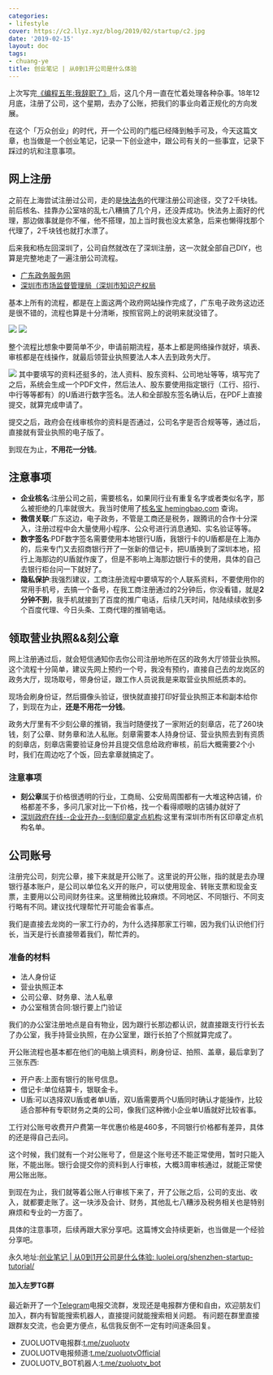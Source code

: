 ```yaml
---
categories:
- lifestyle
cover: https://c2.llyz.xyz/blog/2019/02/startup/c2.jpg
date: '2019-02-15'
layout: doc
tags:
- chuang-ye
title: 创业笔记 | 从0到1开公司是什么体验
---
```


上次写完[《编程五年:我辞职了》](https://luolei.org/new-journey/)后，这几个月一直在忙着处理各种杂事。18年12月底，注册了公司，这个星期，去办了公账，把我们的事业向着正规化的方向发展。

在这个「万众创业」的时代，开一个公司的门槛已经降到触手可及，今天这篇文章，也当做是一个创业笔记，记录一下创业途中，跟公司有关的一些事宜，记录下踩过的坑和注意事项。

## 网上注册

之前在上海尝试注册过公司，走的是[快法务](https://www.kuaifawu.com/)的代理注册公司途径，交了2千块钱。前后核名、挂靠办公室啥的乱七八糟搞了几个月，还没弄成功。快法务上面好的代理，那边做事就是你不催，他不搭理，加上当时我也没太紧急，后来也懒得找那个代理了，2千块钱也就打水漂了。

后来我和杨左回深圳了，公司自然就改在了深圳注册，这一次就全部自己DIY，也算是完整地走了一遍注册公司流程。

- [广东政务服务网](https://www.gdzwfw.gov.cn/)
- [深圳市市场监督管理局（深圳市知识产权局](https://app03.szmqs.gov.cn/psout/jsp/gcloud/pubservice/network/login.jsp)

基本上所有的流程，都是在上面这两个政府网站操作完成了，广东电子政务这边还是很不错的，流程也算是十分清晰，按照官网上的说明来就没错了。

![](https://c2.llyz.xyz/blog/2019/02/startup/c1.jpg) ![](https://c2.llyz.xyz/blog/2019/02/startup/c2.jpg)

整个流程比想象中要简单不少，申请前期流程，基本上都是网络操作就好，填表、审核都是在线操作，就最后领营业执照要法人本人去到政务大厅。

![](https://c2.llyz.xyz/blog/2019/02/startup/c3.jpg) 其中要填写的资料还挺多的，法人资料、股东资料、公司地址等等，填写完了之后，系统会生成一个PDF文件，然后法人、股东要使用指定银行（工行、招行、中行等等都有）的U盾进行数字签名。法人和全部股东签名确认后，在PDF上直接提交，就算完成申请了。

提交之后，政府会在线审核你的资料是否通过，公司名字是否合规等等，通过后，直接就有营业执照的电子版了。

到现在为止，**不用花一分钱**。

## 注意事项

- **企业核名**:注册公司之前，需要核名，如果同行业有重复名字或者类似名字，那么被拒绝的几率就很大。我当时使用了[核名宝 hemingbao.com](https://www.hemingbao.com/detail.html) 查询。
- **微信关联**:广东这边，电子政务，不管是工商还是税务，跟腾讯的合作十分深入，注册过程中会大量使用小程序、公众号进行消息通知、实名验证等等。
- **数字签名**:PDF数字签名需要使用本地银行U盾，我银行卡的U盾都是在上海办的，后来专门又去招商银行开了一张新的借记卡，把U盾换到了深圳本地，招行上海那边的U盾就作废了，但是不影响上海那边银行卡的使用，具体的自己去银行柜台问一下就好了。
- **隐私保护**:我强烈建议，工商注册流程中要填写的个人联系资料，不要使用你的常用手机号，去搞一个备号，在我工商注册通过的2分钟后，你没看错，就是**2分钟不到**，我手机就接到了百度的推广电话，后续几天时间，陆陆续续收到多个百度代理、今日头条、工商代理的推销电话。

## 领取营业执照&&刻公章

网上注册通过后，就会短信通知你去你公司注册地所在区的政务大厅领营业执照。这个流程十分简单，建议先网上预约一个号，我没有预约，直接自己去的龙岗区的政务大厅，现场取号，带身份证，跟工作人员说我是来取营业执照纸质本的。

现场会刷身份证，然后摄像头验证，很快就直接打印好营业执照正本和副本给你了，到现在为止，**还是不用花一分钱**。

政务大厅里有不少刻公章的推销，我当时随便找了一家附近的刻章店，花了260块钱，刻了公章、财务章和法人私账。刻章需要本人持身份证、营业执照去到有资质的刻章店，刻章店需要验证身份并且提交信息给政府审核，前后大概需要2个小时，我们在周边吃了个饭，回去拿章就搞定了。

### 注意事项

- **刻公章**属于价格很透明的行业，工商局、公安局周围都有一大堆这种店铺，价格都差不多，多问几家对比一下价格，找一个看得顺眼的店铺办就好了
- [深圳政府在线--企业开办--刻制印章定点机构](https://www.sz.gov.cn/qykbfwzt/kzyzsp/ddjg/):这里有深圳市所有区印章定点机构名单。

## 公司账号

注册完公司，刻完公章，接下来就是开公账了。这里说的开公账，指的就是去办理银行基本账户，是公司以单位名义开的账户，可以使用现金、转账支票和现金支票，主要用以公司间财务往来。这里稍微比较麻烦。不同地区、不同银行、不同支行略有不同。建议找代理帮忙开可能会省事点。

我们是直接去龙岗的一家工行办的，为什么选择那家工行嘛，因为我们认识他们行长，当天是行长直接带着我们，帮忙弄的。

### 准备的材料

- 法人身份证
- 营业执照正本
- 公司公章、财务章、法人私章
- 办公室租赁合同:银行要上门验证

我们的办公室注册地点是自有物业，因为跟行长那边都认识，就直接跟支行行长去了办公室，我手持营业执照，在办公室里，跟行长拍了个照就算完成了。

开公账流程也基本都在他们的电脑上填资料，刷身份证、拍照、盖章，最后拿到了三张东西:

- 开户表:上面有银行的账号信息。
- 借记卡:单位结算卡，银联金卡。
- U盾:可以选择双U盾或者单U盾，双U盾需要两个U盾同时确认才能操作，比较适合那种有专职财务之类的公司，像我们这种微小企业单U盾就好比较省事。

工行对公账号收费开户费第一年优惠价格是460多，不同银行价格都有差异，具体的还是得自己去问。

这个时候，我们就有一个对公账号了，但是这个账号还不能正常使用，暂时只能入账，不能出账。银行会提交你的资料到人行审核，大概3周审核通过，就能正常使用公账出账。

到现在为止，我们就等着公账人行审核下来了，开了公账之后，公司的支出、收入，就都要走账了。这一块涉及会计、财务，其他乱七八糟涉及税务相关也是特别麻烦和专业的一方面了。

具体的注意事项，后续再跟大家分享吧。这篇博文会持续更新，也当做是一个经验分享吧。

永久地址:[创业笔记 | 从0到1开公司是什么体验: luolei.org/shenzhen-startup-tutorial/](https://luolei.org/shenzhen-startup-tutorial/)

#### 加入左罗TG群

最近新开了一个[Telegram](https://telegram.org)电报交流群，发现还是电报群方便和自由，欢迎朋友们加入，群内有智能搜索机器人，直接提问就能搜索相关问题。 有问题在群里直接跟群友交流，也会更方便点，私信我反倒不一定有时间逐条回复。

- ZUOLUOTV电报群:[t.me/zuoluotv](https://t.me/zuoluotv)
- ZUOLUOTV电报频道:[t.me/zuoluotvOfficial](https://t.me/zuoluotvofficial)
- ZUOLUOTV\_BOT机器人:[t.me/zuoluotv\_bot](https://t.me/zuoluotv_bot)
